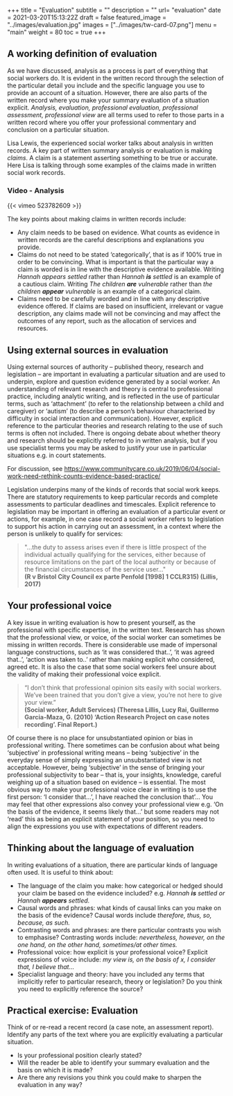 +++
title = "Evaluation"
subtitle = ""
description = ""
url= "evaluation"
date = 2021-03-20T15:13:22Z
draft = false
featured_image = "../images/evaluation.jpg"
images = ["../images/tw-card-07.png"]
menu = "main"
weight = 80
toc = true
+++
## A working definition of evaluation

As we have discussed, analysis as a process is part of everything that social workers do. It is evident in the written record through the selection of the particular detail you include and the specific language you use to provide an account of a situation. However, there are also parts of the written record where you make your summary evaluation of a situation explicit. _Analysis, evaluation, professional evaluation, professional assessment, professional view_ are all terms used to refer to those parts in a written record where you offer your professional commentary and conclusion on a particular situation.

Lisa Lewis, the experienced social worker talks about analysis in written records. A key part of written summary analysis or evaluation is making _claims_. A claim is a statement asserting something to be true or accurate. Here Lisa is talking through some examples of the claims made in written social work records.

### Video - Analysis

{{< vimeo 523782609 >}}

The key points about making claims in written records include:

* Any claim needs to be based on evidence. What counts as evidence in written records are the careful descriptions and explanations you provide.
* Claims do not need to be stated ‘categorically’, that is as if 100% true in order to be convincing. What is important is that the particular way a claim is worded is in line with the descriptive evidence available. Writing _Hannah appears settled_ rather than _Hannah **is** settled_ is an example of a cautious claim. Writing _The children **are** vulnerable_ rather than _the children **appear** vulnerable_ is an example of a categorical claim.
* Claims need to be carefully worded and in line with any descriptive evidence offered. If claims are based on insufficient, irrelevant or vague description, any claims made will not be convincing and may affect the outcomes of any report, such as the allocation of services and resources.

## Using external sources in evaluation

Using external sources of authority – published theory, research and legislation – are important in evaluating a particular situation and are used to underpin, explore and question evidence generated by a social worker. An understanding of relevant research and theory is central to professional practice, including analytic writing, and is reflected in the use of particular terms, such as ‘attachment’ (to refer to the relationship between a  child and caregiver) or ‘autism’ (to describe a person’s behaviour characterised by difficulty in social interaction and communication).  However, explicit reference to the particular theories and research relating to the use of such terms is often not included. There is ongoing debate about whether theory and research should be explicitly referred to in written analysis, but if you use specialist terms you may be asked to justify your use in particular situations e.g. in court statements.

For discussion, see <https://www.communitycare.co.uk/2019/06/04/social-work-need-rethink-counts-evidence-based-practice/>

Legislation underpins many of the kinds of records that social work keeps. There are statutory requirements to keep particular records and complete assessments to particular deadlines and timescales. Explicit reference to legislation may be important in offering an evaluation of a particular event or actions, for example, in one case record a social worker refers to legislation to support his action in carrying out an assessment, in a context where the person is unlikely to qualify for services:  

> "…the duty to assess arises even if there is little prospect of the individual actually qualifying for the services, either because of resource limitations on the part of the  local authority or because of the financial circumstances of the service user…"  
**(R v Bristol City Council ex parte Penfold [1998] 1 CCLR315) (Lillis, 2017)**

## Your professional voice

A key issue in writing evaluation is how to present yourself, as the professional with specific expertise, in the written text. Research has shown that the professional view, or voice, of the social worker can sometimes be missing in written records. There is considerable use made of impersonal language constructions, such as ‘it was considered that..’, ‘it was agreed that..’, ‘action was taken to..’ rather than making explicit who considered, agreed etc. It is also the case that some social workers feel unsure about the validity of making their professional voice explicit.

> “I don’t think that professional opinion sits easily with social workers. We’ve been trained that you don’t give a view, you’re not here to give your view.”  
**(Social worker, Adult Services) (Theresa Lillis, Lucy Rai, Guillermo  Garcia-Maza, G. (2010) ‘Action Research Project on case notes recording’. Final Report.)**

Of course there is no place for unsubstantiated opinion or bias in professional writing. There sometimes can be confusion about what being ‘subjective’ in professional writing means – being ‘subjective’ in the everyday sense of simply expressing an unsubstantiated view is not acceptable. However, being ‘subjective’ in the sense of bringing your professional subjectivity to bear – that is, your insights, knowledge, careful weighing up of a situation based on evidence – is essential. The most obvious way to make your professional voice clear in writing is to use the first person: ‘I consider that…’, I have reached the conclusion that’… You may feel that other expressions also convey your professional view e.g. ‘On the basis of the evidence, it seems likely that…’ but some readers may not ‘read’ this as being an explicit statement of your position, so you need to align the expressions you use with expectations of different readers.

## Thinking about the language of evaluation

In writing evaluations of a situation, there are particular kinds of language often used. It is useful to think about:

* The language of the claim you make: how categorical or hedged should your claim be based on the evidence included? e.g. _Hannah **is** settled or Hannah **appears** settled._
* Causal words and phrases: what kinds of causal links can you make on the basis of the evidence? Causal words include _therefore, thus, so,  because, as such._
* Contrasting words and phrases: are there particular contrasts you wish to emphasise? Contrasting words include: _nevertheless, however, on the one hand, on the other hand, sometimes/at other times._
* Professional voice: how explicit is your professional voice? Explicit expressions of voice include: _my view is, on the basis of x, I consider that, I believe that…_
* Specialist language and theory: have you included any terms that implicitly refer to particular research, theory or legislation? Do you think you need to explicitly reference the source?

## Practical exercise: Evaluation

Think of or re-read a recent record (a case note, an assessment report). Identify any parts of the text where you are explicitly evaluating a particular situation.  

* Is your professional position clearly stated?
* Will the reader be able to identify your summary evaluation and the basis on which it is made?
* Are there any revisions you think you could make to sharpen the evaluation in any way?
